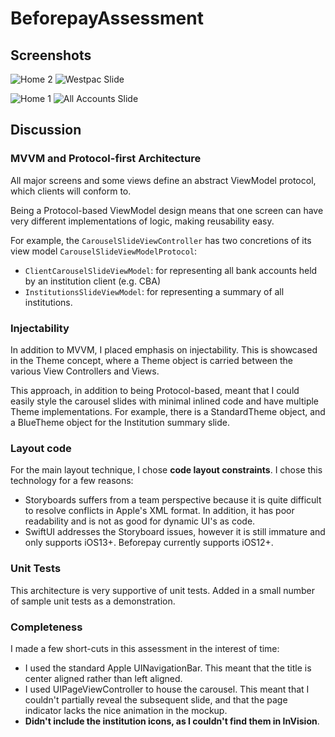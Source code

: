 # BeforepayAssessment

## Screenshots

![Home 2](/Screenshots/home-2.png)
![Westpac Slide](/Screenshots/westpac.png)

![Home 1](/Screenshots/home-1.png)
![All Accounts Slide](/Screenshots/all-accounts.png)

## Discussion

### MVVM and Protocol-first Architecture

All major screens and some views define an abstract ViewModel protocol, which
clients will conform to.

Being a Protocol-based ViewModel design means that one screen can have very
different implementations of logic, making reusability easy.

For example, the `CarouselSlideViewController` has two concretions of its
view model `CarouselSlideViewModelProtocol`:

- `ClientCarouselSlideViewModel`: for representing all bank accounts held by
  an institution client (e.g. CBA)
- `InstitutionsSlideViewModel`: for representing a summary of all institutions.

### Injectability

In addition to MVVM, I placed emphasis on injectability. This is showcased in
the Theme concept, where a Theme object is carried between the various View
Controllers and Views.

This approach, in addition to being Protocol-based, meant that I could easily
style the carousel slides with minimal inlined code and have multiple Theme
implementations. For example, there is a StandardTheme object, and a BlueTheme
object for the Institution summary slide.

### Layout code

For the main layout technique, I chose **code layout constraints**. I chose
this technology for a few reasons:

- Storyboards suffers from a team perspective because it is quite difficult to
  resolve conflicts in Apple's XML format. In addition, it has poor readability
  and is not as good for dynamic UI's as code.
- SwiftUI addresses the Storyboard issues, however it is still immature
  and only supports iOS13+. Beforepay currently supports iOS12+.

### Unit Tests

This architecture is very supportive of unit tests. Added in a small number of
sample unit tests as a demonstration.

### Completeness

I made a few short-cuts in this assessment in the interest of time:

- I used the standard Apple UINavigationBar. This meant that the title is
  center aligned rather than left aligned.
- I used UIPageViewController to house the carousel. This meant that I couldn't
  partially reveal the subsequent slide, and that the page indicator lacks
  the nice animation in the mockup.
- **Didn't include the institution icons, as I couldn't find them in InVision**.
